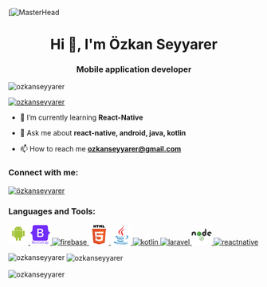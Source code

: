 [![MasterHead](https://images.velog.io/images/dev_jin/post/d076817b-6fa7-45ed-9758-88fa75eb29d8/android-for-developers.svg)
<h1 align="center">Hi 👋, I'm Özkan Seyyarer</h1>
<h3 align="center">Mobile application developer</h3>

<p align="left"> <img src="https://komarev.com/ghpvc/?username=ozkanseyyarer&label=Profile%20views&color=0e75b6&style=flat" alt="ozkanseyyarer" /> </p>

<p align="left"> <a href="https://github.com/ryo-ma/github-profile-trophy"><img src="https://github-profile-trophy.vercel.app/?username=ozkanseyyarer" alt="ozkanseyyarer" /></a> </p>

- 🌱 I’m currently learning **React-Native**

- 💬 Ask me about **react-native, android, java, kotlin**

- 📫 How to reach me **ozkanseyyarer@gmail.com**

<h3 align="left">Connect with me:</h3>
<p align="left">
<a href="https://linkedin.com/in/özkanseyyarer" target="blank"><img align="center" src="https://raw.githubusercontent.com/rahuldkjain/github-profile-readme-generator/master/src/images/icons/Social/linked-in-alt.svg" alt="özkanseyyarer" height="30" width="40" /></a>
</p>

<h3 align="left">Languages and Tools:</h3>
<p align="left"> <a href="https://developer.android.com" target="_blank" rel="noreferrer"> <img src="https://raw.githubusercontent.com/devicons/devicon/master/icons/android/android-original-wordmark.svg" alt="android" width="40" height="40"/> </a> <a href="https://getbootstrap.com" target="_blank" rel="noreferrer"> <img src="https://raw.githubusercontent.com/devicons/devicon/master/icons/bootstrap/bootstrap-plain-wordmark.svg" alt="bootstrap" width="40" height="40"/> </a> <a href="https://firebase.google.com/" target="_blank" rel="noreferrer"> <img src="https://www.vectorlogo.zone/logos/firebase/firebase-icon.svg" alt="firebase" width="40" height="40"/> </a> <a href="https://www.w3.org/html/" target="_blank" rel="noreferrer"> <img src="https://raw.githubusercontent.com/devicons/devicon/master/icons/html5/html5-original-wordmark.svg" alt="html5" width="40" height="40"/> </a> <a href="https://www.java.com" target="_blank" rel="noreferrer"> <img src="https://raw.githubusercontent.com/devicons/devicon/master/icons/java/java-original.svg" alt="java" width="40" height="40"/> </a> <a href="https://kotlinlang.org" target="_blank" rel="noreferrer"> <img src="https://www.vectorlogo.zone/logos/kotlinlang/kotlinlang-icon.svg" alt="kotlin" width="40" height="40"/> </a> <a href="https://laravel.com/" target="_blank" rel="noreferrer"> <img src="https://upload.wikimedia.org/wikipedia/commons/thumb/9/9a/Laravel.svg/1969px-Laravel.svg" alt="laravel" width="40" height="40"/> </a> <a href="https://nodejs.org" target="_blank" rel="noreferrer"> <img src="https://raw.githubusercontent.com/devicons/devicon/master/icons/nodejs/nodejs-original-wordmark.svg" alt="nodejs" width="40" height="40"/> </a> <a href="https://reactnative.dev/" target="_blank" rel="noreferrer"> <img src="https://reactnative.dev/img/header_logo.svg" alt="reactnative" width="40" height="40"/> </a> </p>

<p><img align="left" src="https://github-readme-stats.vercel.app/api/top-langs?username=ozkanseyyarer&show_icons=true&locale=en&layout=compact" alt="ozkanseyyarer" /></p>

<p>&nbsp;<img align="center" src="https://github-readme-stats.vercel.app/api?username=ozkanseyyarer&show_icons=true&locale=en" alt="ozkanseyyarer" /></p>

<p><img align="center" src="https://github-readme-streak-stats.herokuapp.com/?user=ozkanseyyarer&" alt="ozkanseyyarer" /></p>
